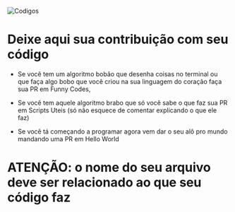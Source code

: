
![Codigos](https://user-images.githubusercontent.com/56745829/135697821-8f43d3e0-961c-4404-9a98-4d6a0ff158b5.png)


# Deixe aqui sua contribuição com seu código

- Se você tem um algoritmo bobão que desenha coisas no terminal ou que faça algo bobo que você criou na sua linguagem do coração faça sua PR em Funny Codes, 

- Se você tem aquele algoritmo brabo que só você sabe o que faz sua PR em Scripts Uteis (só não esquece de comentar explicando o que ele faz)

- Se você tá começando a programar agora vem dar o seu alô pro mundo mandando uma PR em Hello World

# ATENÇÃO: o nome do seu arquivo deve ser relacionado ao que seu código faz
